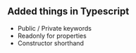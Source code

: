 ## Added things in Typescript

- Public / Private keywords
- Readonly for properties
- Constructor shorthand
